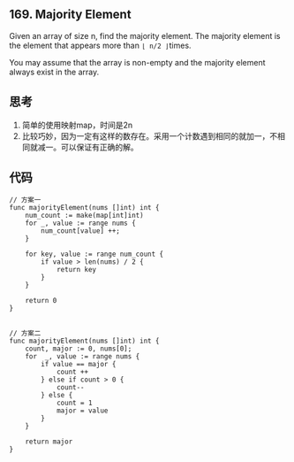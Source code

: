 ## 169. Majority Element

Given an array of size n, find the majority element. The majority element is the element that appears more than `⌊ n/2 ⌋`times.

You may assume that the array is non-empty and the majority element always exist in the array.

## 思考

1. 简单的使用映射map，时间是2n
2. 比较巧妙，因为一定有这样的数存在。采用一个计数遇到相同的就加一，不相同就减一。可以保证有正确的解。


## 代码

```
// 方案一
func majorityElement(nums []int) int {
    num_count := make(map[int]int)
    for _, value := range nums {
        num_count[value] ++;
    }
    
    for key, value := range num_count {
        if value > len(nums) / 2 {
            return key
        }
    }
    
    return 0
}


// 方案二
func majorityElement(nums []int) int {
    count, major := 0, nums[0];
    for  _, value := range nums {
        if value == major {
            count ++
        } else if count > 0 {
            count--
        } else {
            count = 1
            major = value
        }
    }
    
    return major
}
```


